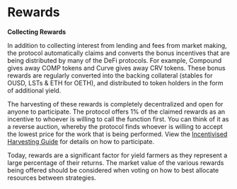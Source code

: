 # Rewards

**Collecting Rewards**

In addition to collecting interest from lending and fees from market making, the protocol automatically claims and converts the bonus incentives that are being distributed by many of the DeFi protocols. For example, Compound gives away COMP tokens and Curve gives away CRV tokens. These bonus rewards are regularly converted into the backing collateral (stables for OUSD, LSTs & ETH for OETH), and distributed to token holders in the form of additional yield.

The harvesting of these rewards is completely decentralized and open for anyone to participate. The protocol offers 1% of the claimed rewards as an incentive to whoever is willing to call the function first. You can think of it as a reverse auction, whereby the protocol finds whoever is willing to accept the lowest price for the work that is being performed. View the [Incentivised Harvesting Guide](../../guides/incentivized-harvesting-guide.md) for details on how to participate.

Today, rewards are a significant factor for yield farmers as they represent a large percentage of their returns. The market value of the various rewards being offered should be considered when voting on how to best allocate resources between strategies.
